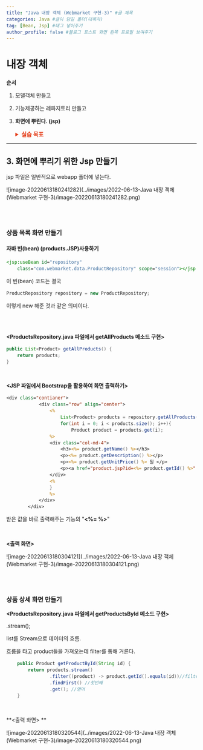 ```yaml
---
title: "Java 내장 객체 (Webmarket 구현-3)" #글 제목
categories: Java #글이 담길 폴더(대목차)
tag: [Bean, Jsp] #태그 넣어주기
author_profile: false #블로그 포스트 화면 왼쪽 프로필 보여주기
---
```


# 내장 객체

**순서**

1. 모델객체 만들고

2. 기능제공하는 레파지토리 만들고

3. **화면에 뿌린다. (jsp)**

   <details>
     <summary style="font-Weight : bold; font-size : 15px; color : #E43914;" >실습 목표</summary>
     <div>
       <img src="../images/2022-06-13-Java 내장 객체 (Webmarket 구현-3)/image-20220613180304121.png"/>
       <img src="../images/2022-06-13-Java 내장 객체 (Webmarket 구현-3)/image-20220613180320544.png"/>
     </div>
   </details>

---

## 3. 화면에 뿌리기 위한 Jsp 만들기

jsp 파일은 일반적으로 webapp 폴더에 넣는다.

![image-20220613180241282](../images/2022-06-13-Java 내장 객체 (Webmarket 구현-3)/image-20220613180241282.png)

<br>

<br>

### 상품 목록 화면 만들기

#### 자바 빈(bean) (products.JSP)사용하기

```jsp
<jsp:useBean id="repository"
	class="com.webmarket.data.ProductRepository" scope="session"></jsp:useBean>
```

이 빈(bean) 코드는 결국

```java
ProductRepository repository = new ProductRepository;
```

이렇게 new 해준 것과 같은 의미이다.

   <br>

<br>

**<ProductsRepository.java 파일에서 getAllProducts 메소드 구현>**

```java
public List<Product> getAllProducts() {
    return products;
}
```

<br>

**<JSP 파일에서 Bootstrap을 활용하여 화면 출력하기>**

```jsp
<div class="contianer">
			<div class="row" align="center">
				<%
					List<Product> products = repository.getAllProducts();
					for(int i = 0; i < products.size(); i++){
						Product product = products.get(i);
				%>
				<div class="col-md-4">
					<h3><%= product.getName() %></h3>
					<p><%= product.getDescription() %></p>
					<p><%= product.getUnitPrice() %> 원 </p>
					<p><a href="product.jsp?id=<%= product.getId() %>" class = "btn btn-secondary">상세 정보 &raquo;</a></p>
				</div>
				<%
				}
				%>
			</div>
		</div>
```

받은 값을 바로 출력해주는 기능의 "**<%= %>**"

<br>

**<출력 화면>**

![image-20220613180304121](../images/2022-06-13-Java 내장 객체 (Webmarket 구현-3)/image-20220613180304121.png)

<br>

<br>

### 상품 상세 화면 만들기

**<ProductsRepository.java 파일에서 getProductsById 메소드 구현>**

.stream();

list를 Stream으로 데이터의 흐름.

흐름을 타고 product들을 가져오는데 filter를 통해 거른다.

```java
    public Product getProductById(String id) {
    	return products.stream()
    			.filter((product) -> product.getId().equals(id))//filter로 조건 걸기
    			.findFirst() //첫번째
    			.get(); //얻어
    }
```

<br>

**<출력 화면> **

![image-20220613180320544](../images/2022-06-13-Java 내장 객체 (Webmarket 구현-3)/image-20220613180320544.png)

